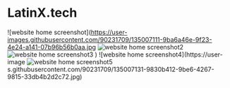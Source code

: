 # LatinX.tech
![website home screenshot](https://user-images.githubusercontent.com/90231709/135007111-9ba6a46e-9f23-4e24-a141-07b96b56b0aa.jpg
![website home screenshot2](https://user-images.githubusercontent.com/90231709/135007118-bfe82a2e-46f8-4215-9a0f-ad7813f48b9f.jpg)
![website home screenshot3](https://user-images.githubusercontent.com/90231709/135007126-6ad4fc56-f8d9-4200-8eb1-e3d7a016b0db.jpg)
)
![website home screenshot4](https://user-image
![website home screenshot5](https://user-images.githubusercontent.com/90231709/135007135-cc875a2c-f099-47df-8bb1-897766975267.jpg)
s.githubusercontent.com/90231709/135007131-9830b412-9be6-4267-9815-33db4b2d2c72.jpg)
